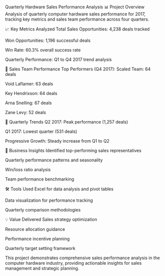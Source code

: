 Quarterly Hardware Sales Performance Analysis
📊 Project Overview
Analysis of quarterly computer hardware sales performance for 2017, tracking key metrics and sales team performance across four quarters.

📈 Key Metrics Analyzed
Total Sales Opportunities: 4,238 deals tracked

Won Opportunities: 1,196 successful deals

Win Rate: 60.3% overall success rate

Quarterly Performance: Q1 to Q4 2017 trend analysis

👥 Sales Team Performance
Top Performers (Q4 2017):
Scaled Team: 64 deals

Void Laflamer: 63 deals

Key Hendrixson: 64 deals

Arna Snelling: 67 deals

Zane Levy: 52 deals

📅 Quarterly Trends
Q2 2017: Peak performance (1,257 deals)

Q1 2017: Lowest quarter (531 deals)

Progressive Growth: Steady increase from Q1 to Q2

🎯 Business Insights
Identified top-performing sales representatives

Quarterly performance patterns and seasonality

Win/loss ratio analysis

Team performance benchmarking

🛠 Tools Used
Excel for data analysis and pivot tables

Data visualization for performance tracking

Quarterly comparison methodologies

💡 Value Delivered
Sales strategy optimization

Resource allocation guidance

Performance incentive planning

Quarterly target setting framework

This project demonstrates comprehensive sales performance analysis in the computer hardware industry, providing actionable insights for sales management and strategic planning.

